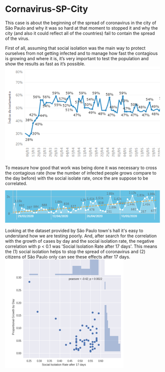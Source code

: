 # Cornavirus-SP-City

This case is about the beginning of the spread of coronavirus in the city of São Paulo and why it was so hard at that moment to stopped it and why the city (and also it could reflect all of the countries) fail to contain the spread of the vírus.

First of all, assuming that social isolation was the main way to protect ourselves from not getting infected and to manage how fast the contagious is growing and where it is, it’s very important to test the population and show the results as fast as it’s possible.
![Social isolation rate](sir.png)

To measure how good that work was being done it was necessary to cross the contagious rate (how the number of infected people grows compare to the day before) with the social isolate rate, once the are suppose to be correlated.

![Cases](cont.png)

Looking at the dataset provided by São Paulo town's hall it's easy to understand how we are testing poorly. And, after search for the correlation with the growth of cases by day and the social isolation rate, the negative correlation with p < 0.1 was 'Social Isolation Rate after 17 days'. This means the (1) social isolation helps to stop the spread of coronavirus and (2) citizens of São Paulo only can see these effects after 17 days.
![Cases](cor.png)





